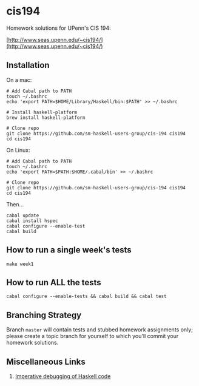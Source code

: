 # cis194

Homework solutions for UPenn's CIS 194:

[http://www.seas.upenn.edu/~cis194/](http://www.seas.upenn.edu/~cis194/)

## Installation

On a mac:

    # Add Cabal path to PATH
    touch ~/.bashrc
    echo 'export PATH=$HOME/Library/Haskell/bin:$PATH' >> ~/.bashrc

    # Install haskell-platform
    brew install haskell-platform

    # Clone repo
    git clone https://github.com/sm-haskell-users-group/cis-194 cis194
    cd cis194

On Linux:

    # Add Cabal path to PATH
    touch ~/.bashrc
    echo 'export PATH=$PATH:$HOME/.cabal/bin' >> ~/.bashrc

    # Clone repo
    git clone https://github.com/sm-haskell-users-group/cis-194 cis194
    cd cis194

Then...

    cabal update
    cabal install hspec
    cabal configure --enable-test
    cabal build

## How to run a single week's tests

```
make week1
```

## How to run ALL the tests

```
cabal configure --enable-tests && cabal build && cabal test
```

## Branching Strategy

Branch `master` will contain tests and stubbed homework assignments only; please create a topic branch for yourself to which you'll commit your homework solutions.

## Miscellaneous Links

1. [Imperative debugging of Haskell code](https://gist.github.com/laser/3a37ffbfd73ec21ba399)
